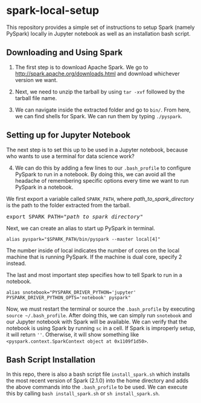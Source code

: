 # spark-local-setup

This repository provides a simple set of instructions to setup Spark (namely PySpark) locally in Jupyter notebook as well as an installation bash script.

## Downloading and Using Spark
1) The first step is to download Apache Spark. We go to <a href='http://spark.apache.org/downloads.html'>http://spark.apache.org/downloads.html</a> and download whichever version we want.

2) Next, we need to unzip the tarball by using `tar -xvf` followed by the tarball file name.

3) We can navigate inside the extracted folder and go to `bin/`. From here, we can find shells for Spark. We can run them by typing `./pyspark`.

## Setting up for Jupyter Notebook
The next step is to set this up to be used in a Jupyter notebook, because who wants to use a terminal for data science work?

4) We can do this by adding a few lines to our `.bash_profile` to configure PySpark to run in a notebook. By doing this, we can avoid all the headache of remembering specific options every time we want to run PySpark in a notebook.

We first export a variable called `SPARK_PATH`, where <i>path_to_spark_directory</i> is the path to the folder extracted from the tarball.
<pre>
export SPARK_PATH="<i>path_to_spark_directory</i>"
</pre>
Next, we can create an alias to start up PySpark in terminal.
```
alias pyspark="$SPARK_PATH/bin/pyspark --master local[4]"
```
The number inside of local indicates the number of cores on the local machine that is running PySpark. If the machine is dual core, specify 2 instead.

The last and most important step specifies how to tell Spark to run in a notebook.
```
alias snotebook="PYSPARK_DRIVER_PYTHON='jupyter' PYSPARK_DRIVER_PYTHON_OPTS='notebook' pyspark"
```

Now, we must restart the terminal or source the `.bash_profile` by executing `source ~/.bash_profile`. After doing this, we can simply run `snotebook` and our Jupyter notebook with Spark will be available. We can verify that the notebook is using Spark by running `sc` in a cell. If Spark is improperly setup, it will return `''`. Otherwise, it will show something like `<pyspark.context.SparkContext object at 0x1109f1d50>`.

## Bash Script Installation
In this repo, there is also a bash script file `install_spark.sh` which installs the most recent version of Spark (2.1.0) into the home directory and adds the above commands into the `.bash_profile` to be used. We can execute this by calling `bash install_spark.sh` or `sh install_spark.sh`.
